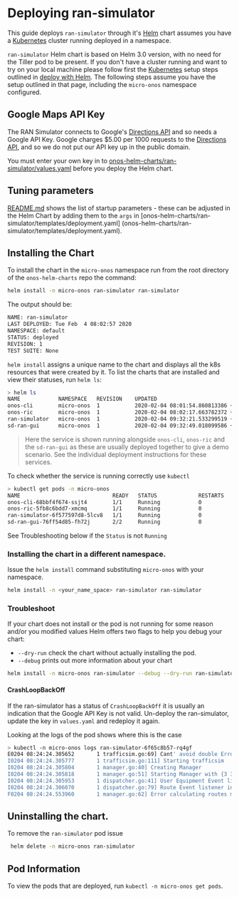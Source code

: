 # Deploying ran-simulator

This guide deploys `ran-simulator` through it's [Helm] chart assumes you have a
[Kubernetes] cluster running deployed in a namespace.

`ran-simulator` Helm chart is based on Helm 3.0 version, with no need for the Tiller pod to be present. 
If you don't have a cluster running and want to try on your local machine please follow first 
the [Kubernetes] setup steps outlined in [deploy with Helm](https://docs.onosproject.org/developers/deploy_with_helm/).
The following steps assume you have the setup outlined in that page, including the `micro-onos` namespace configured. 

## Google Maps API Key
The RAN Simulator connects to Google's [Directions API] and so needs a Google API Key.
Google charges $5.00 per 1000 requests to the [Directions API], and so we do not put
our API key up in the public domain.

You must enter your own key in to [onos-helm-charts/ran-simulator/values.yaml](onos-helm-charts/ran-simulator/values.yaml)
before you deploy the Helm chart.

## Tuning parameters
[README.md](README.md) shows the list of startup parameters - these can be adjusted in the Helm
Chart by adding them to the `args` in [onos-helm-charts/ran-simulator/templates/deployment.yaml]
(onos-helm-charts/ran-simulator/templates/deployment.yaml).

## Installing the Chart
To install the chart in the `micro-onos` namespace run from the root directory of
the `onos-helm-charts` repo the command:
```bash
helm install -n micro-onos ran-simulator ran-simulator
```
The output should be:
```bash
NAME: ran-simulator
LAST DEPLOYED: Tue Feb  4 08:02:57 2020
NAMESPACE: default
STATUS: deployed
REVISION: 1
TEST SUITE: None
```

`helm install` assigns a unique name to the chart and displays all the k8s resources that were
created by it. To list the charts that are installed and view their statuses, run `helm ls`:

```bash
> helm ls
NAME         	NAMESPACE 	REVISION	UPDATED                                	STATUS  	CHART              	APP VERSION
onos-cli     	micro-onos	1       	2020-02-04 08:01:54.860813386 +0000 UTC	deployed	onos-cli-0.0.1     	1          
onos-ric     	micro-onos	1       	2020-02-04 08:02:17.663782372 +0000 UTC	deployed	onos-ric-0.0.1     	1          
ran-simulator	micro-onos	1       	2020-02-04 09:32:21.533299519 +0000 UTC	deployed	ran-simulator-0.0.1	1          
sd-ran-gui   	micro-onos	1       	2020-02-04 09:32:49.018099586 +0000 UTC	deployed	sd-ran-gui-0.0.1   	1  
```

> Here the service is shown running alongside `onos-cli`, `onos-ric` and the `sd-ran-gui`
> as these are usually deployed together to give a demo scenario. See the individual
> deployment instructions for these services.

To check whether the service is running correctly use `kubectl`
```bash
> kubectl get pods -n micro-onos
NAME                             READY   STATUS             RESTARTS   AGE
onos-cli-68bbf4f674-ssjt4        1/1     Running            0          18m
onos-ric-5fb8c6bdd7-xmcmq        1/1     Running            0          18m
ran-simulator-6f577597d8-5lcv8   1/1     Running            0          82s
sd-ran-gui-76ff54d85-fh72j       2/2     Running            0          54s
```

See Troubleshooting below if the `Status` is not `Running`

### Installing the chart in a different namespace.

Issue the `helm install` command substituting `micro-onos` with your namespace.
```bash
helm install -n <your_name_space> ran-simulator ran-simulator
```

### Troubleshoot
If your chart does not install or the pod is not running for some reason and/or you modified values Helm offers two flags to help you
debug your chart:  

* `--dry-run` check the chart without actually installing the pod. 
* `--debug` prints out more information about your chart

```bash
helm install -n micro-onos ran-simulator --debug --dry-run ran-simulator/
```

#### CrashLoopBackOff
If the ran-simulator has a status of `CrashLoopBackOff` it is usually an indication
that the Google API Key is not valid. Un-deploy the ran-simulator, update the key
in `values.yaml` and redeploy it again.

Looking at the logs of the pod shows where this is the case
```bash
> kubectl -n micro-onos logs ran-simulator-6f65c8b57-rq4gf
E0204 08:24:24.305652       1 trafficsim.go:69] Cant' avoid double Error logging no such flag -alsologtostderr
I0204 08:24:24.305777       1 trafficsim.go:111] Starting trafficsim
I0204 08:24:24.305804       1 manager.go:40] Creating Manager
I0204 08:24:24.305818       1 manager.go:51] Starting Manager with {3 3 0.02 0.02} {10} {3 YOUR_API_KEY_HERE 1s}
I0204 08:24:24.305953       1 dispatcher.go:41] User Equipment Event listener initialized
I0204 08:24:24.306070       1 dispatcher.go:79] Route Event listener initialized
F0204 08:24:24.553960       1 manager.go:62] Error calculating routes maps: REQUEST_DENIED - The provided API key is invalid.
``` 

## Uninstalling the chart.

To remove the `ran-simulator` pod issue
```bash
 helm delete -n micro-onos ran-simulator
```

## Pod Information

To view the pods that are deployed, run `kubectl -n micro-onos get pods`.

[Helm]: https://helm.sh/
[Kubernetes]: https://kubernetes.io/
[kind]: https://kind.sigs.k8s.io
[Directions API]: https://developers.google.com/maps/documentation/directions/start
